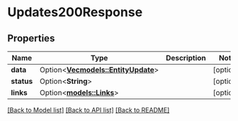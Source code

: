 # Updates200Response

## Properties

Name | Type | Description | Notes
------------ | ------------- | ------------- | -------------
**data** | Option<[**Vec<models::EntityUpdate>**](EntityUpdate.md)> |  | [optional]
**status** | Option<**String**> |  | [optional]
**links** | Option<[**models::Links**](Links.md)> |  | [optional]

[[Back to Model list]](../README.md#documentation-for-models) [[Back to API list]](../README.md#documentation-for-api-endpoints) [[Back to README]](../README.md)



